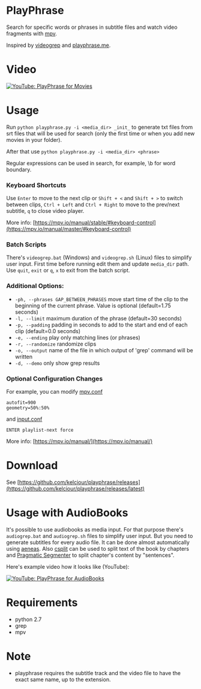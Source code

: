 # PlayPhrase

Search for specific words or phrases in subtitle files and watch video fragments with [mpv](https://mpv.io/).

Inspired by [videogrep](http://lav.io/2014/06/videogrep-automatic-supercuts-with-python/) and [playphrase.me](http://playphrase.me/).

# Video

[![YouTube: PlayPhrase for Movies](http://i.imgur.com/QZ9QSiO.png)](http://youtu.be/ciMEY3moATU)

# Usage

Run ```python playphrase.py -i <media_dir> _init_``` to generate txt files from srt files that will be used for search (only the first time or when you add new movies in your folder).

After that use 
```python playphrase.py -i <media_dir> <phrase>```

Regular expressions can be used in search, for example, \b for word boundary.

### Keyboard Shortcuts 

Use ```Enter``` to move to the next clip or ```Shift + <``` and ```Shift + >``` to switch between clips, ```Ctrl + Left``` and ```Ctrl + Right``` to move to the prev/next subtitle, ```q``` to close video player.

More info: [https://mpv.io/manual/stable/#keyboard-control](https://mpv.io/manual/master/#keyboard-control)

### Batch Scripts

There's ```videogrep.bat``` (Windows) and ```videogrep.sh``` (Linux) files to simplify user input. First time before running edit them and update ```media_dir``` path. Use ```quit```, ```exit``` or ```q```, ```x``` to exit from the batch script.

### Additional Options:

* ```-ph, --phrases GAP_BETWEEN_PHRASES``` 
move start time of the clip to the beginning of the current phrase. Value is optional (default=1.75 seconds)
* ```-l, --limit``` 
maximum duration of the phrase (default=30 seconds)
* ```-p, --padding``` 
padding in seconds to add to the start and end of each clip (default=0.0 seconds)
* ```-e, --ending``` 
play only matching lines (or phrases)
* ```-r, --randomize``` 
randomize clips
* ```-o, --output``` 
name of the file in which output of \'grep\' command will be written
* ```-d, --demo``` 
only show grep results

### Optional Configuration Changes

For example, you can modify [mpv.conf](https://mpv.io/manual/stable/#configuration-files)


```
autofit=900
geometry=50%:50%
```

and [input.conf](https://mpv.io/manual/stable/#interactive-control)


```
ENTER playlist-next force
```

More info: [https://mpv.io/manual/](https://mpv.io/manual/)

# Download

See [https://github.com/kelciour/playphrase/releases](https://github.com/kelciour/playphrase/releases/latest)

# Usage with AudioBooks

It's possible to use audiobooks as media input. For that purpose there's ```audiogrep.bat``` and ```audiogrep.sh``` files to simplify user input. But you need to generate subtitles for every audio file. It can be done almost automatically using [aeneas](https://github.com/readbeyond/aeneas). Also [csplit](https://en.wikipedia.org/wiki/Csplit) can be used to split text of the book by chapters and [Pragmatic Segmenter](https://github.com/diasks2/pragmatic_segmenter) to split chapter's content by "sentences".

Here's example video how it looks like (YouTube):

[![YouTube: PlayPhrase for AudioBooks](http://i.imgur.com/gUFXeVI.png)](https://youtu.be/LEyRfy7TsnE)

# Requirements

* python 2.7
* grep
* mpv

# Note

* playphrase requires the subtitle track and the video file to have the exact same name, up to the extension.
